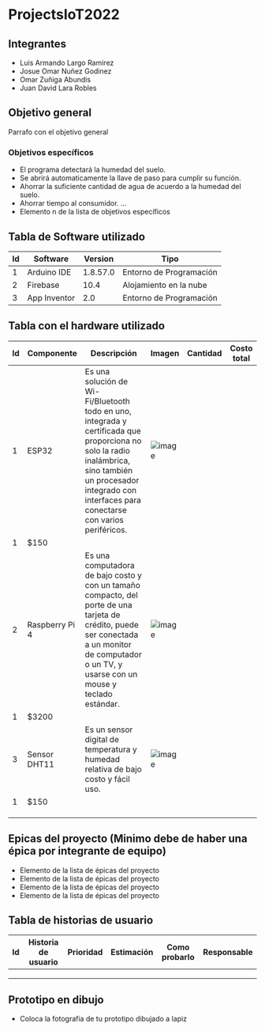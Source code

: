 # ProjectsIoT2022

## Integrantes
- Luis Armando Largo Ramirez
- Josue Omar Nuñez Godinez
- Omar Zuñiga Abundis
- Juan David Lara Robles

## Objetivo general
Parrafo con el objetivo general
### Objetivos específicos
- El programa detectará la humedad del suelo.
- Se abrirá automaticamente la llave de paso para cumplir su función.
- Ahorrar la suficiente cantidad de agua de acuerdo a la humedad del suelo.
- Ahorrar tiempo al consumidor.
...
- Elemento n de la lista de objetivos específicos

## Tabla de Software utilizado
| Id | Software | Version | Tipo |
|----|----------|---------|------|
| 1| Arduino IDE| 1.8.57.0|Entorno de Programación|
| 2  |Firebase|10.4|Alojamiento en la nube|
| 3 |App Inventor|2.0|Entorno de Programación|

## Tabla con el hardware utilizado
| Id | Componente | Descripción | Imagen | Cantidad | Costo total |
|----|------------|-------------|--------|----------|-------------|
|  1|ESP32|Es una solución de Wi-Fi/Bluetooth todo en uno, integrada y certificada que proporciona no solo la radio inalámbrica, sino también un procesador integrado con interfaces para conectarse con varios periféricos.|![image](https://user-images.githubusercontent.com/114530204/218203749-1166a7d0-d6d5-4273-9ac6-e0cfa383ee8c.png)
|1 |$150|
|  2|Raspberry Pi 4|Es una computadora de bajo costo y con un tamaño compacto, del porte de una tarjeta de crédito, puede ser conectada a un monitor de computador o un TV, y usarse con un mouse y teclado estándar.|![image](https://user-images.githubusercontent.com/114530204/218204036-afc9b427-c393-4131-9a2b-574f09b21b93.png)
|1|$3200|
|3|Sensor DHT11|Es un sensor digital de temperatura y humedad relativa de bajo costo y fácil uso.|![image](https://user-images.githubusercontent.com/114530204/218204319-b4d689bf-abfc-4cc4-9248-b8a8d3bb3ec0.png)
|1|$150|
|    |            |             |        |          |             |
|    |            |             |        |          |             |
|    |            |             |        |          |             |

## Epicas del proyecto (Minimo debe de haber una épica por integrante de equipo)
- Elemento de la lista de épicas del proyecto
- Elemento de la lista de épicas del proyecto
- Elemento de la lista de épicas del proyecto
- Elemento de la lista de épicas del proyecto

## Tabla de historias de usuario
| Id | Historia de usuario | Prioridad | Estimación | Como probarlo | Responsable |
|----|---------------------|-----------|------------|---------------|-------------|
|    |                     |           |            |               |             |
|    |                     |           |            |               |             |
|    |                     |           |            |               |             |

## Prototipo en dibujo
- Coloca la fotografia de tu prototipo dibujado a lapiz


